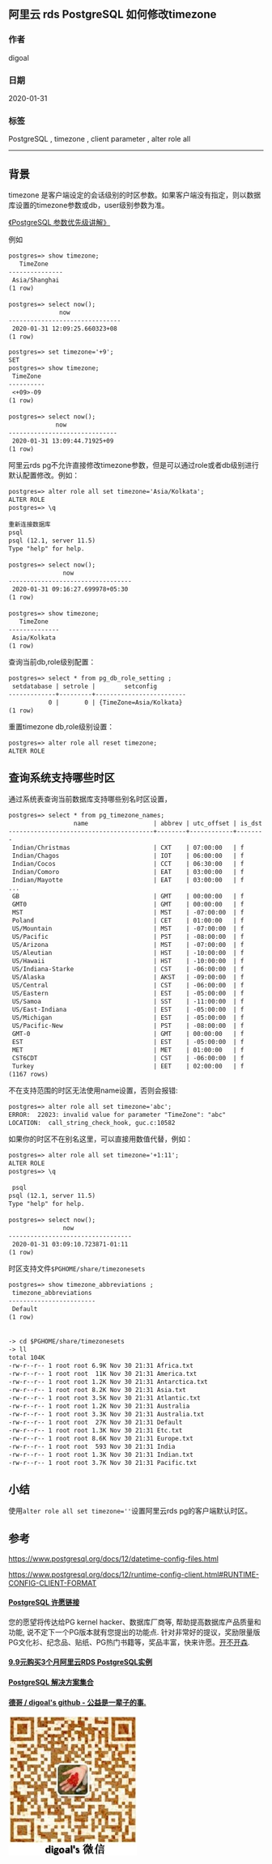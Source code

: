 ## 阿里云 rds PostgreSQL 如何修改timezone  
                                                                                                             
### 作者                                                                    
digoal                                                                                                             
                                                                                                             
### 日期                                                                                                             
2020-01-31                                                                                                         
                                                                                                             
### 标签                                                                                                             
PostgreSQL , timezone , client parameter , alter role all    
                                                                                                             
----                                                                                                             
                                                                                                             
## 背景    
timezone 是客户端设定的会话级别的时区参数。如果客户端没有指定，则以数据库设置的timezone参数或db，user级别参数为准。  
  
[《PostgreSQL 参数优先级讲解》](../201901/20190130_03.md)    
  
例如  
  
```  
postgres=> show timezone;  
   TimeZone      
---------------  
 Asia/Shanghai  
(1 row)  
  
postgres=> select now();  
              now                
-------------------------------  
 2020-01-31 12:09:25.660323+08  
(1 row)  
```  
  
```  
postgres=> set timezone='+9';  
SET  
postgres=> show timezone;  
 TimeZone   
----------  
 <+09>-09  
(1 row)  
  
postgres=> select now();  
             now                
------------------------------  
 2020-01-31 13:09:44.71925+09  
(1 row)  
```  
  
阿里云rds pg不允许直接修改timezone参数，但是可以通过role或者db级别进行默认配置修改。例如：  
  
```  
postgres=> alter role all set timezone='Asia/Kolkata';  
ALTER ROLE  
postgres=> \q  
  
重新连接数据库  
psql  
psql (12.1, server 11.5)  
Type "help" for help.  
  
postgres=> select now();  
               now                  
----------------------------------  
 2020-01-31 09:16:27.699978+05:30  
(1 row)  
  
postgres=> show timezone;  
   TimeZone     
--------------  
 Asia/Kolkata  
(1 row)  
```  
  
查询当前db,role级别配置：  
  
```  
postgres=> select * from pg_db_role_setting ;  
 setdatabase | setrole |        setconfig          
-------------+---------+-------------------------  
           0 |       0 | {TimeZone=Asia/Kolkata}  
(1 row)  
```  
  
重置timezone db,role级别设置：  
  
```  
postgres=> alter role all reset timezone;  
ALTER ROLE  
```  
  
## 查询系统支持哪些时区  
通过系统表查询当前数据库支持哪些别名时区设置，  
  
```  
postgres=> select * from pg_timezone_names;  
                  name                  | abbrev | utc_offset | is_dst   
----------------------------------------+--------+------------+--------  
 Indian/Christmas                       | CXT    | 07:00:00   | f  
 Indian/Chagos                          | IOT    | 06:00:00   | f  
 Indian/Cocos                           | CCT    | 06:30:00   | f  
 Indian/Comoro                          | EAT    | 03:00:00   | f  
 Indian/Mayotte                         | EAT    | 03:00:00   | f  
...  
 GB                                     | GMT    | 00:00:00   | f  
 GMT0                                   | GMT    | 00:00:00   | f  
 MST                                    | MST    | -07:00:00  | f  
 Poland                                 | CET    | 01:00:00   | f  
 US/Mountain                            | MST    | -07:00:00  | f  
 US/Pacific                             | PST    | -08:00:00  | f  
 US/Arizona                             | MST    | -07:00:00  | f  
 US/Aleutian                            | HST    | -10:00:00  | f  
 US/Hawaii                              | HST    | -10:00:00  | f  
 US/Indiana-Starke                      | CST    | -06:00:00  | f  
 US/Alaska                              | AKST   | -09:00:00  | f  
 US/Central                             | CST    | -06:00:00  | f  
 US/Eastern                             | EST    | -05:00:00  | f  
 US/Samoa                               | SST    | -11:00:00  | f  
 US/East-Indiana                        | EST    | -05:00:00  | f  
 US/Michigan                            | EST    | -05:00:00  | f  
 US/Pacific-New                         | PST    | -08:00:00  | f  
 GMT-0                                  | GMT    | 00:00:00   | f  
 EST                                    | EST    | -05:00:00  | f  
 MET                                    | MET    | 01:00:00   | f  
 CST6CDT                                | CST    | -06:00:00  | f  
 Turkey                                 | EET    | 02:00:00   | f  
(1167 rows)   
```  
  
不在支持范围的时区无法使用name设置，否则会报错:  
  
```
postgres=> alter role all set timezone='abc';
ERROR:  22023: invalid value for parameter "TimeZone": "abc"
LOCATION:  call_string_check_hook, guc.c:10582
```
  
如果你的时区不在别名这里，可以直接用数值代替，例如：  
  
```  
postgres=> alter role all set timezone='+1:11';  
ALTER ROLE  
postgres=> \q  
  
 psql  
psql (12.1, server 11.5)  
Type "help" for help.  
  
postgres=> select now();  
               now                  
----------------------------------  
 2020-01-31 03:09:10.723871-01:11  
(1 row)  
```  
  
时区支持文件```$PGHOME/share/timezonesets ```  
   
```  
postgres=> show timezone_abbreviations ;  
 timezone_abbreviations   
------------------------  
 Default  
(1 row)  
  
  
-> cd $PGHOME/share/timezonesets   
-> ll  
total 104K  
-rw-r--r-- 1 root root 6.9K Nov 30 21:31 Africa.txt  
-rw-r--r-- 1 root root  11K Nov 30 21:31 America.txt  
-rw-r--r-- 1 root root 1.2K Nov 30 21:31 Antarctica.txt  
-rw-r--r-- 1 root root 8.2K Nov 30 21:31 Asia.txt  
-rw-r--r-- 1 root root 3.5K Nov 30 21:31 Atlantic.txt  
-rw-r--r-- 1 root root 1.2K Nov 30 21:31 Australia  
-rw-r--r-- 1 root root 3.3K Nov 30 21:31 Australia.txt  
-rw-r--r-- 1 root root  27K Nov 30 21:31 Default  
-rw-r--r-- 1 root root 1.3K Nov 30 21:31 Etc.txt  
-rw-r--r-- 1 root root 8.6K Nov 30 21:31 Europe.txt  
-rw-r--r-- 1 root root  593 Nov 30 21:31 India  
-rw-r--r-- 1 root root 1.3K Nov 30 21:31 Indian.txt  
-rw-r--r-- 1 root root 3.7K Nov 30 21:31 Pacific.txt  
```  
  
## 小结
使用```alter role all set timezone=''```设置阿里云rds pg的客户端默认时区。  
  
## 参考  
https://www.postgresql.org/docs/12/datetime-config-files.html  
  
https://www.postgresql.org/docs/12/runtime-config-client.html#RUNTIME-CONFIG-CLIENT-FORMAT  
  
  
  
  
  
  
  
  
  
  
  
  
  
  
  
  
  
  
  
  
  
  
  
  
  
  
  
  
  
  
  
  
  
  
  
  
  
  
  
  
  
  
  
  
  
  
  
  
  
  
  
  
  
  
#### [PostgreSQL 许愿链接](https://github.com/digoal/blog/issues/76 "269ac3d1c492e938c0191101c7238216")
您的愿望将传达给PG kernel hacker、数据库厂商等, 帮助提高数据库产品质量和功能, 说不定下一个PG版本就有您提出的功能点. 针对非常好的提议，奖励限量版PG文化衫、纪念品、贴纸、PG热门书籍等，奖品丰富，快来许愿。[开不开森](https://github.com/digoal/blog/issues/76 "269ac3d1c492e938c0191101c7238216").  
  
  
#### [9.9元购买3个月阿里云RDS PostgreSQL实例](https://www.aliyun.com/database/postgresqlactivity "57258f76c37864c6e6d23383d05714ea")
  
  
#### [PostgreSQL 解决方案集合](https://yq.aliyun.com/topic/118 "40cff096e9ed7122c512b35d8561d9c8")
  
  
#### [德哥 / digoal's github - 公益是一辈子的事.](https://github.com/digoal/blog/blob/master/README.md "22709685feb7cab07d30f30387f0a9ae")
  
  
![digoal's wechat](../pic/digoal_weixin.jpg "f7ad92eeba24523fd47a6e1a0e691b59")
  
